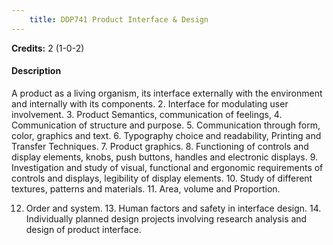 ```yaml
---
    title: DDP741 Product Interface & Design
---
```

**Credits:** 2 (1-0-2)



#### Description 
A product as a living organism, its interface externally with the environment and internally with its components. 2. Interface for modulating user involvement. 3. Product Semantics, communication of feelings, 4. Communication of structure and purpose. 5. Communication through form, color, graphics and text. 6. Typography choice and readability, Printing and Transfer Techniques. 7. Product graphics. 8. Functioning of controls and display elements, knobs, push buttons, handles and electronic displays. 9. Investigation and study of visual, functional and ergonomic requirements of controls and displays, legibility of display elements. 10. Study of different textures, patterns and materials. 11. Area, volume and Proportion.

12. Order and system. 13. Human factors and safety in interface design. 14. Individually planned design projects involving research analysis and design of product interface.